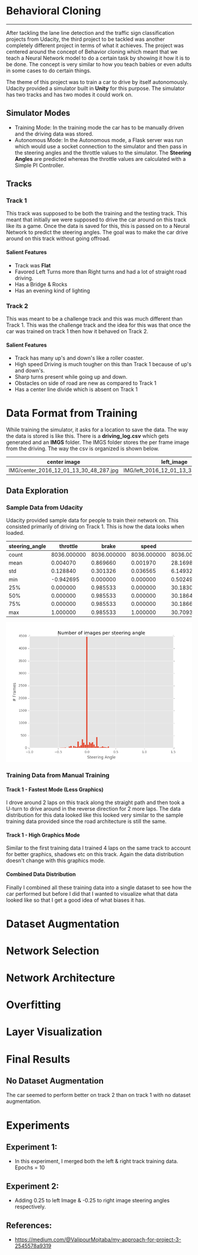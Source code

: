 # Behavioral Cloning
---
[//]: # (Image References)

[sample_data_distribution]: ./report_imgs/sample_data_distribution.png "Udacity's Sample Data Distribution"
[track2_data_distribution]: ./report_imgs/track_2_data_distribution.png "Track 2 Data Distribution"
[combined_data_distribution]: ./report_imgs/combined_data_distribution.png "Combined Data Distribution"
[image2]: ./examples/placeholder.png "Grayscaling"
[image3]: ./examples/placeholder_small.png "Recovery Image"
[image4]: ./examples/placeholder_small.png "Recovery Image"
[image5]: ./examples/placeholder_small.png "Recovery Image"
[image6]: ./examples/placeholder_small.png "Normal Image"
[image7]: ./examples/placeholder_small.png "Flipped Image"

After tackling the lane line detection and the traffic sign classification projects from Udacity, the third project to be tackled was another completely different project in terms of what it achieves. The project was centered around the concept of Behavior cloning which meant that we teach a Neural Network model to do a certain task by showing it how it is to be done. The concept is very similar to how you teach babies or even adults in some cases to do certain things.

The theme of this project was to train a car to drive by itself autonomously. Udacity provided a simulator built in **Unity** for this purpose. The simulator has two tracks and has two modes it could work on.

## Simulator Modes
- Training Mode: In the training mode the car has to be manually driven and the driving data was stored.
- Autonomous Mode: In the Autonomous mode, a Flask server was run which would use a socket connection to the simulator and then pass in the steering angles and the throttle values to the simulator. The **Steering Angles** are predicted whereas the throttle values are calculated with a Simple PI Controller.

## Tracks
### Track 1
This track was supposed to be both the training and the testing track. This meant that initially we were supposed to drive the car around on this track like its a game. Once the data is saved for this, this is passed on to a Neural Network to predict the steering angles. The goal was to make the car drive around on this track without going offroad.

#### Salient Features
- Track was **Flat**
- Favored Left Turns more than Right turns and had a lot of straight road driving.
- Has a Bridge & Rocks
- Has an evening kind of lighting

### Track 2
This was meant to be a challenge track and this was much different than Track 1. This was the challenge track and the idea for this was that once the car was trained on track 1 then how it behaved on Track 2.

#### Salient Features
- Track has many up's and down's like a roller coaster.
- High speed Driving is much tougher on this than Track 1 because of up's and down's.
- Sharp turns present while going up and down.
- Obstacles on side of road are new as compared to Track 1
- Has a center line divide which is absent on Track 1

# Data Format from Training

While training the simulator, it asks for a location to save the data. The way the data is stored is like this. There is a **driving_log.csv** which gets generated and an **IMGS** folder. The IMGS folder stores the per frame image from the driving. The way the csv is organized is shown below.

| center image                         |  left_image                        |  right image                       |  steering_angle |  throttle |  brake |  speed     |
|----------------------------------------|--------------------------------------|--------------------------------------|-------------------|-------------|----------|--------------|
| IMG/center_2016_12_01_13_30_48_287.jpg | IMG/left_2016_12_01_13_30_48_287.jpg | IMG/right_2016_12_01_3_30_48_287.jpg |     0             |     0       |     0    |     22.14829 |

## Data Exploration

### Sample Data from Udacity
Udacity provided sample data for people to train their network on. This consisted primarily of driving on Track 1. This is how the data looks when loaded.

| steering_angle |      throttle      |         brake |         speed |               |
|----------------|--------------------|---------------|---------------|---------------|
| count          |      8036.000000   |   8036.000000 |   8036.000000 |   8036.000000 |
| mean           |          0.004070  |      0.869660 |      0.001970 |     28.169839 |
| std            |           0.128840 |      0.301326 |      0.036565 |      6.149327 |
| min            |          -0.942695 |      0.000000 |      0.000000 |      0.502490 |
| 25%            |           0.000000 |      0.985533 |      0.000000 |     30.183093 |
| 50%            |           0.000000 |      0.985533 |      0.000000 |     30.186400 |
| 75%            |           0.000000 |      0.985533 |      0.000000 |     30.186640 |
| max            |           1.000000 |      0.985533 |      1.000000 |     30.709360 |

![alt text][sample_data_distribution]

### Training Data from Manual Training
#### Track 1 - Fastest Mode (Less Graphics)
I drove around 2 laps on this track along the straight path and then took a U-turn to drive around in the reverse direction for 2 more laps.
The data distribution for this data looked like this looked very similar to the sample training data provided since the road architecture is still the same.

#### Track 1 - High Graphics Mode
Similar to the first training data I trained 4 laps on the same track to account for better graphics, shadows etc on this track. Again the data distribution doesn't change with this graphics mode.


#### Combined Data Distribution
Finally I combined all these training data into a single dataset to see how the car performed but before I did that I wanted to visualize what that data looked like so that I get a good idea of what biases it has.

# Dataset Augmentation

# Network Selection

# Network Architecture

# Overfitting

# Layer Visualization

# Final Results
## No Dataset Augmentation
The car seemed to perform better on track 2 than on track 1 with no dataset augmentation.

# Experiments

## Experiment 1:
 - In this experiment, I merged both the left & right track training data.
   Epochs = 10

## Experiment 2:
 - Adding 0.25 to left Image & -0.25 to right image steering angles respectively.

## References:
- https://medium.com/@ValipourMojtaba/my-approach-for-project-3-2545578a9319
